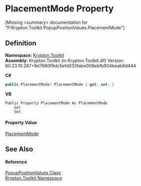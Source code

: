 # PlacementMode Property


\[Missing &lt;summary&gt; documentation for "P:Krypton.Toolkit.PopupPositionValues.PlacementMode"\]



## Definition
**Namespace:** <a href="79d2eac2-21f4-54ff-7552-b20c33c30600.md">Krypton.Toolkit</a>  
**Assembly:** Krypton.Toolkit (in Krypton.Toolkit.dll) Version: 80.23.10.287+8d7660f9dc5efd033fabe008ebfb904beab6d444

**C#**
``` C#
public PlacementMode? PlacementMode { get; set; }
```
**VB**
``` VB
Public Property PlacementMode As PlacementMode
	Get
	Set
```



#### Property Value
<a href="856c2645-4b89-835d-4c38-f9ab078e79e9.md">PlacementMode</a>

## See Also


#### Reference
<a href="0e22a5a3-2757-0795-4235-8082586f89bb.md">PopupPositionValues Class</a>  
<a href="79d2eac2-21f4-54ff-7552-b20c33c30600.md">Krypton.Toolkit Namespace</a>  
